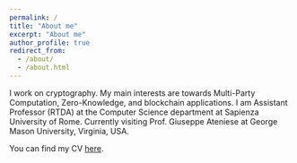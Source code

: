 ```yaml
---
permalink: /
title: "About me"
excerpt: "About me"
author_profile: true
redirect_from: 
  - /about/
  - /about.html
---
```


I work on cryptography. My main interests are towards Multi-Party Computation, Zero-Knowledge, and blockchain applications. I am Assistant Professor (RTDA) at the Computer Science department at Sapienza University of Rome.
Currently visiting Prof. Giuseppe Ateniese at George Mason University, Virginia, USA.

You can find my CV [here](https://danielefriolo.github.io/files/DanieleFriolo_CV.pdf).
